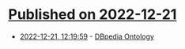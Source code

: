 # [Published on 2022-12-21](index.md)

* [2022-12-21, 12:19:59](https://news.ycombinator.com/item?id=34079701) - [DBpedia Ontology](https://www.dbpedia.org/resources/ontology/)
